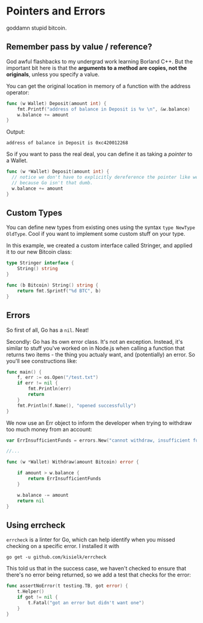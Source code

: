 # Pointers and Errors

goddamn stupid bitcoin.

## Remember pass by value / reference?

God awful flashbacks to my undergrad work learning Borland C++. But the important bit here is that the **arguments to a method are copies, not the originals**, unless you specify a value.

You can get the original location in memory of a function with the address operator:

```go
func (w Wallet) Deposit(amount int) {
    fmt.Printf("address of balance in Deposit is %v \n", &w.balance)
    w.balance += amount
}
```
Output:
```
address of balance in Deposit is 0xc420012268
```

So if you want to pass the real deal, you can define it as taking a *pointer* to a Wallet.

```go
func (w *Wallet) Deposit(amount int) {
  // notice we don't have to explicitly dereference the pointer like we did in C++,
  // because Go isn't that dumb.  
  w.balance += amount
}
```

## Custom Types

You can define new types from existing ones using the syntax `type NewType OldType`.  Cool if you want to implement some custom stuff on your type.

In this example, we created a custom interface called Stringer, and applied it to our new Bitcoin class:

```go
type Stringer interface {
	String() string
}

func (b Bitcoin) String() string {
	return fmt.Sprintf("%d BTC", b)
}
```

## Errors

So first of all, Go has a `nil`. Neat!

Secondly: Go has its own error class. It's not an exception. Instead, it's similar to stuff you've worked on in Node.js when calling a function that returns two items - the thing you actualy want, and (potentially) an error. So you'll see constructions like:

```go
func main() {  
    f, err := os.Open("/test.txt")
    if err != nil {
        fmt.Println(err)
        return
    }
    fmt.Println(f.Name(), "opened successfully")
}
```

We now use an Err object to inform the developer when trying to withdraw too much money from an account:

```go
var ErrInsufficientFunds = errors.New("cannot withdraw, insufficient funds")

//...

func (w *Wallet) Withdraw(amount Bitcoin) error {

	if amount > w.balance {
		return ErrInsufficientFunds
	}

	w.balance -= amount
	return nil
}
```

## Using errcheck

`errcheck` is a linter for Go, which can help identify when you missed checking on a specific error. I installed it with

```
go get -u github.com/kisielk/errcheck
```

This told us that in the success case, we haven't checked to ensure that there's no error being returned, so we add a test that checks for the error:

```go
func assertNoError(t testing.TB, got error) {
	t.Helper()
	if got != nil {
		t.Fatal("got an error but didn't want one")
	}
}
```
